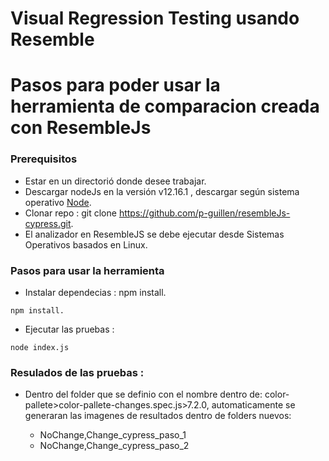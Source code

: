 # Visual Regression Testing usando Resemble 

# Pasos para poder usar la herramienta de comparacion creada con ResembleJs

### Prerequisitos
- Estar en un directorió donde desee trabajar. 
- Descargar nodeJs en la versión v12.16.1 , descargar según sistema operativo [Node](https://nodejs.org/es/download/).  
- Clonar repo : git clone https://github.com/p-guillen/resembleJs-cypress.git.
- El analizador en ResembleJS se debe ejecutar desde Sistemas Operativos basados en Linux.

### Pasos para usar la herramienta

- Instalar dependecias : npm install.
```
npm install.
```

- Ejecutar las pruebas : 
```
node index.js
```

### Resulados de las pruebas : 


- Dentro del folder que se definio con el nombre dentro de: color-pallete>color-pallete-changes.spec.js>7.2.0, automaticamente se generaran las imagenes de resultados dentro de folders nuevos:

    * NoChange,Change_cypress_paso_1
    * NoChange,Change_cypress_paso_2
